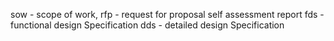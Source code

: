 sow - scope of work, 
rfp - request for proposal
self assessment report
fds - functional design Specification
dds - detailed design Specification





